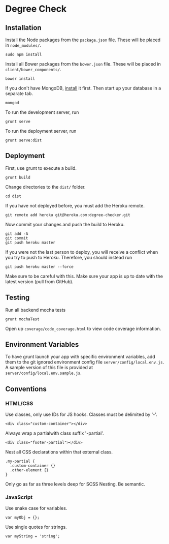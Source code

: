 # Degree Check

## Installation

Install the Node packages from the `package.json` file. These will be placed in `node_modules/`.

    sudo npm install

Install all Bower packages from the `bower.json` file. These will be placed in `client/bower_components/`.

    bower install

If you don't have MongoDB, [install](http://docs.mongodb.org/manual/installation/) it first. Then start up your database in a separate tab.

    mongod

To run the development server, run

    grunt serve

To run the deployment server, run

    grunt serve:dist

## Deployment

First, use grunt to execute a build.

    grunt build

Change directories to the `dist/` folder.

    cd dist

If you have not deployed before, you must add the Heroku remote.

    git remote add heroku git@heroku.com:degree-checker.git

Now commit your changes and push the build to Heroku.

```
git add -A
git commit
git push heroku master
```

If you were not the last person to deploy, you will receive a conflict when you try to push to Heroku. Therefore, you should instead run

    git push heroku master --force

Make sure to be careful with this. Make sure your app is up to date with the latest version (pull from GitHub).

## Testing

Run all backend mocha tests

    grunt mochaTest

Open up `coverage/code_coverage.html` to view code coverage information.

## Environment Variables

To have grunt launch your app with specific environment variables, add them to the git ignored environment config file `server/config/local.env.js`. A sample version of this file is provided at `server/config/local.env.sample.js`.

## Conventions

### HTML/CSS

Use classes, only use IDs for JS hooks. Classes must be delimited by '-'.

    <div class="custom-container"></div>

Always wrap a partialwith class suffix '-partial'.

    <div class="footer-partial"></div>


Nest all CSS declarations within that external class.

```
.my-partial {
  .custom-container {}
  .other-element {}
}
```

Only go as far as three levels deep for SCSS Nesting. Be semantic.

### JavaScript

Use snake case for variables.

    var myObj = {};

Use single quotes for strings.

    var myString = 'string';
